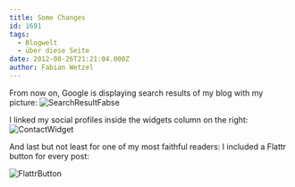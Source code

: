 ```yaml
---
title: Some Changes
id: 1691
tags:
  - Blogwelt
  - über diese Seite
date: 2012-08-26T21:21:04.000Z
author: Fabian Wetzel
---
```


From now on, Google is displaying search results of my blog with my picture:
![SearchResultFabse](https://az275061.vo.msecnd.net/blogmedia/2012/08/SearchResultFabse.png "SearchResultFabse")

I linked my social profiles inside the widgets column on the right:
![ContactWidget](https://az275061.vo.msecnd.net/blogmedia/2012/08/ContactWidget.png "ContactWidget")

And last but not least for one of my most faithful readers: I included a Flattr button for every post:

![FlattrButton](https://az275061.vo.msecnd.net/blogmedia/2012/08/FlattrButton.png "FlattrButton")
